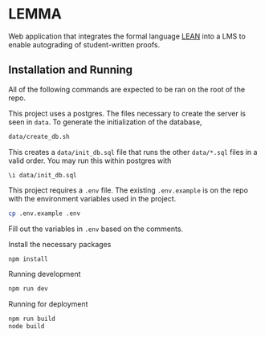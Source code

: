# LEMMA

Web application that integrates the formal language [LEAN](https://lean-lang.org/) into a LMS to enable autograding of student-written proofs.

## Installation and Running
All of the following commands are expected to be ran on the root of the repo.

This project uses a postgres. The files necessary to create the server is seen in `data`. To generate the initialization of the database, 
```bash
data/create_db.sh
```
This creates a `data/init_db.sql` file that runs the other `data/*.sql` files in a valid order. You may run this within postgres with
```psql
\i data/init_db.sql
```

This project requires a `.env` file. The existing `.env.example` is on the repo with the environment variables used in the project.
```bash
cp .env.example .env
```
Fill out the variables in `.env` based on the comments.

Install the necessary packages
```bash
npm install
```

Running development
```bash
npm run dev
```

Running for deployment
```bash
npm run build
node build
```
